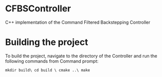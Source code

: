 # CFBSController
C++ implementation of the Command Filtered Backstepping Controller

# Building the project
To build the project, navigate to the directory of the Controller and run the following commands from Command prompt:

`mkdir build\
cd build \
cmake ..\
make`

